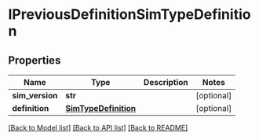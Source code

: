 # IPreviousDefinitionSimTypeDefinition

## Properties
Name | Type | Description | Notes
------------ | ------------- | ------------- | -------------
**sim_version** | **str** |  | [optional] 
**definition** | [**SimTypeDefinition**](SimTypeDefinition.md) |  | [optional] 

[[Back to Model list]](../README.md#documentation-for-models) [[Back to API list]](../README.md#documentation-for-api-endpoints) [[Back to README]](../README.md)


